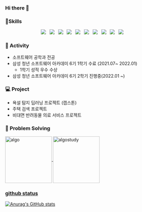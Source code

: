 ### Hi there 👋

### :muscle:Skills

<p align="center">
<img src="https://img.shields.io/badge/HTML5-E34F26?style=flat-square&logo=HTML5&logoColor=white"/></a> &nbsp
<img src="https://img.shields.io/badge/Java-FF6E6E?style=flat-square&logo=Java&logoColor=white"/></a> &nbsp
<img src="https://img.shields.io/badge/CSS3-1572B6?style=flat-square&logo=CSS3&logoColor=white"/></a> &nbsp
<img src="https://img.shields.io/badge/Spring-339933?style=flat-square&logo=spring&logoColor=white"/></a> &nbsp
<img src="https://img.shields.io/badge/JavaScript-F7DF1E?style=flat-square&logo=JavaScript&logoColor=white"/></a> &nbsp
<img src="https://img.shields.io/badge/Node.js-339933?style=flat-square&logo=Node.js&logoColor=white"/></a> &nbsp
<img src="https://img.shields.io/badge/MySQL-4479A1?style=flat-square&logo=MySQL&logoColor=white"/></a> &nbsp  
<img src="https://img.shields.io/badge/React-1572B6?style=flat-square&logo=React&logoColor=white"/></a> &nbsp 
<img src="https://img.shields.io/badge/Vue.js-339933?style=flat-square&logo=vue.js&logoColor=white"/></a> &nbsp 
<img src="https://img.shields.io/badge/MUI-1572B6?style=flat-square&logo=MUI&logoColor=white"/></a> &nbsp

### :punch: Activity

-   소프트웨어 공학과 전공
-   삼성 청년 소프트웨어 아카데미 6기 1학기 수료 (2021.07~ 2022.01)
    -   1학기 성적 우수 수상
-   삼성 청년 소프트웨어 아카데미 6기 2학기 진행중(2022.01 ~)

### :computer: Project

-   욕설 탐지 딥러닝 프로젝트 (캡스톤)
-   주택 검색 프로젝트
-   비대면 반려동물 의료 서비스 프로젝트


### :bookmark_tabs: Problem Solving

 <a href="https://github.com/DawonPark/Algorithm" title="algo">
         <img align="center"  height = "150px" src="https://github-readme-stats.vercel.app/api/pin/?username=DawonPark&repo=Algorithm&theme=buefy&show_icons=true&show_owner=true" alt="algo" />

 <a href="https://github.com/DawonPark/Problem_Solving_Jail" title="algostudy">
         <img align="center"  height = "150px" src="https://github-readme-stats.vercel.app/api/pin/?username=DawonPark&repo=Problem_Solving_Jail&theme=buefy&show_icons=true&show_owner=true" alt="algostudy" />

### github status

![Anurag's GitHub stats](https://github-readme-stats.vercel.app/api?username=DawonPark&show_icons=true&theme=radical)

<!--
**DawonPark/DawonPark** is a ✨ _special_ ✨ repository because its `README.md` (this file) appears on your GitHub profile.

Here are some ideas to get you started:

- 🔭 I’m currently working on ...
- 🌱 I’m currently learning ...
- 👯 I’m looking to collaborate on ...
- 🤔 I’m looking for help with ...
- 💬 Ask me about ...
- 📫 How to reach me: ...
- 😄 Pronouns: ...
- ⚡ Fun fact: ...
-->
